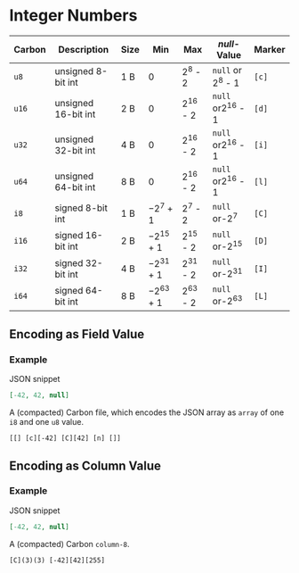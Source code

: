 # Integer Numbers

Carbon  | Description              | Size    | Min                 | Max                | *null*-Value       | Marker
-------------|---------------------|---------|---------------------|--------------------|--------------------|-------
`u8`         | unsigned 8-bit int  | 1 B | 0                   | 2<sup>8</sup> - 2  | `null` or 2<sup>8</sup> - 1  | `[c]`
`u16`        | unsigned 16-bit int | 2 B | 0                   | 2<sup>16</sup> - 2 | `null` or2<sup>16</sup> - 1 | `[d]`
`u32`        | unsigned 32-bit int | 4 B | 0                   | 2<sup>16</sup> - 2 | `null` or2<sup>16</sup> - 1 | `[i]`
`u64`        | unsigned 64-bit int | 8 B | 0                   | 2<sup>16</sup> - 2 | `null` or2<sup>16</sup> - 1 | `[l]`
`i8`         | signed 8-bit int    | 1 B  | −2<sup>7</sup> + 1  | 2<sup>7</sup> - 2 | `null` or-2<sup>7</sup>     | `[C]`
`i16`        | signed 16-bit int   | 2 B | −2<sup>15</sup> + 1 | 2<sup>15</sup> - 2 | `null` or-2<sup>15</sup>    | `[D]`
`i32`        | signed 32-bit int   | 4 B | −2<sup>31</sup> + 1 | 2<sup>31</sup> - 2 | `null` or-2<sup>31</sup>    | `[I]`
`i64`        | signed 64-bit int   | 8 B | −2<sup>63</sup> + 1 | 2<sup>63</sup> - 2 | `null` or-2<sup>63</sup>    | `[L]`


## Encoding as Field Value



### Example

JSON snippet
```json
[-42, 42, null]
```

A (compacted) Carbon file, which encodes the JSON array as `array` of one `i8` and one `u8` value.

```
[[] [c][-42] [C][42] [n] []]
```

## Encoding as Column Value


### Example

JSON snippet
```json
[-42, 42, null]
```

A (compacted) Carbon `column-8`.

```
[C](3)(3) [-42][42][255]
```
